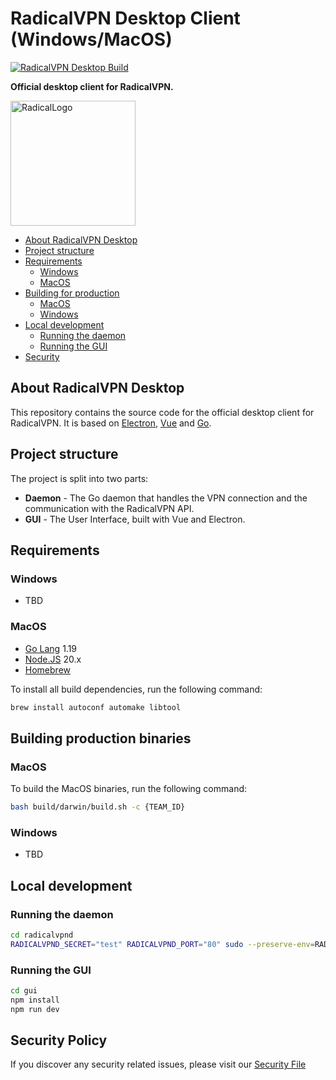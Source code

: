 # RadicalVPN Desktop Client (Windows/MacOS)
[![RadicalVPN Desktop Build](https://github.com/RadicalVPN/Desktop-Client/actions/workflows/ci.yml/badge.svg)](https://github.com/RadicalVPN/Desktop-Client/actions/workflows/ci.yml)

**Official desktop client for RadicalVPN.**

<img src="https://radicalvpn.com/logo_dark.svg" alt="RadicalLogo" width="200"/>

- [About RadicalVPN Desktop](#about)
- [Project structure](#project-structure)
- [Requirements](#requirements)
  - [Windows](#requirements-windows)
  - [MacOS](#requirements-macos)
- [Building for production](#building)
  - [MacOS](#building-macos)
  - [Windows](#building-windows)
- [Local development](#local-development)
  - [Running the daemon](#local-development-daemon)
  - [Running the GUI](#local-development-gui)
- [Security](#security)

<a name="about"></a>

## About RadicalVPN Desktop

This repository contains the source code for the official desktop client for RadicalVPN. It is based on [Electron](https://electronjs.org/), [Vue](https://vuejs.org/) and [Go](https://golang.org/).

<a name="project-structure"></a>

## Project structure

The project is split into two parts:

- **Daemon** - The Go daemon that handles the VPN connection and the communication with the RadicalVPN API.
- **GUI** - The User Interface, built with Vue and Electron.

<a name="requirements"></a>

## Requirements

<a name="requirements-windows"></a>

### Windows

- TBD

<a name="requirements-macos"></a>

### MacOS

- [Go Lang](https://go.dev) 1.19
- [Node.JS](https://nodejs.org) 20.x
- [Homebrew](https://brew.sh)

To install all build dependencies, run the following command:

```bash
brew install autoconf automake libtool
```

<a name="security"></a>

<a name="building"></a>

## Building production binaries

<a name="building-macos"></a>

### MacOS

To build the MacOS binaries, run the following command:

```bash
bash build/darwin/build.sh -c {TEAM_ID}
```

<a name="building-windows"></a>

### Windows

- TBD

<a name="local-development"></a>

## Local development

<a name="local-development-daemon"></a>

### Running the daemon

```bash
cd radicalvpnd
RADICALVPND_SECRET="test" RADICALVPND_PORT="80" sudo --preserve-env=RADICALVPND_SECRET --preserve-env=RADICALVPND_PORT go run -tags debug  .
```

<a name="local-development-gui"></a>

### Running the GUI

```bash
cd gui
npm install
npm run dev
```

<a name="security"></a>

## Security Policy

If you discover any security related issues, please visit our [Security File](/SECURITY.md)
